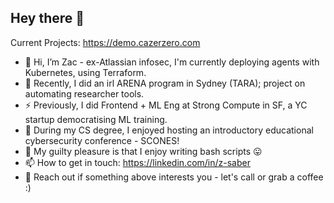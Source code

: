 ## Hey there 👋

<!--
**zazer0/zazer0** is a ✨ _special_ ✨ repository because its `README.md` (this file) appears on your GitHub profile.

Here are some ideas to get you started:

- 🔭 I’m currently working on ...
- 🌱 I’m currently learning ...
- 👯 I’m looking to collaborate on ...
- 🤔 I’m looking for help with ...
- 💬 Ask me about ...
- 📫 How to reach me: ...
- 😄 Pronouns: ...
- ⚡ Fun fact: ...
-->
Current Projects: https://demo.cazerzero.com

- 🚀 Hi, I’m Zac - ex-Atlassian infosec, I'm currently deploying agents with Kubernetes, using Terraform.
- 🌱 Recently, I did an irl ARENA program in Sydney (TARA); project on automating researcher tools.
- ⚡️ Previously, I did Frontend + ML Eng at Strong Compute in SF, a YC startup democratising ML training.
- 🍰 During my CS degree, I enjoyed hosting an introductory educational cybersecurity conference - SCONES!
- 🚩 My guilty pleasure is that I enjoy writing bash scripts 😛
- 📫 How to get in touch: https://linkedin.com/in/z-saber
- 🤗 Reach out if something above interests you - let's call or grab a coffee :)

